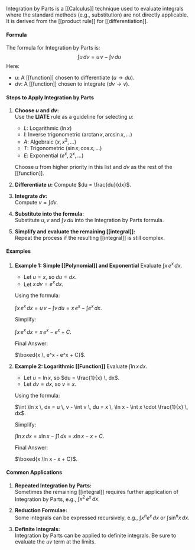 Integration by Parts is a [[Calculus]] technique used to evaluate integrals where the standard methods (e.g., substitution) are not directly applicable. It is derived from the [[product rule]] for [[differentiation]].
#### **Formula**

The formula for Integration by Parts is:$$\int u \, dv = u \, v - \int v \, du$$
Here:

- $u$: A [[function]] chosen to differentiate ($u \to du$).
- $dv$: A [[function]] chosen to integrate ($dv \to v$).
#### **Steps to Apply Integration by Parts**

1. **Choose $u$ and $dv$:**  
    Use the **LIATE** rule as a guideline for selecting $u$:
    
    - $L$: Logarithmic ($\ln x$)
    - $I$: Inverse trigonometric ($\arctan x, \arcsin x, \dots$)
    - $A$: Algebraic ($x, x^2,\dots$)
    - $T$: Trigonometric ($\sin x, \cos x, \dots$)
    - $E$: Exponential ($e^x, 2^x, \dots$)
    
    Choose $u$ from higher priority in this list and $dv$ as the rest of the [[function]].
    
2. **Differentiate $u$:** 
    Compute $du = \frac{du}{dx}$.
    
3. **Integrate $dv$:**  
    Compute $v = \int dv$.
    
4. **Substitute into the formula:**  
    Substitute $u, v$ and $\int v \, du$ into the Integration by Parts formula.
    
5. **Simplify and evaluate the remaining [[integral]]:**  
    Repeat the process if the resulting [[integral]] is still complex.
#### **Examples**

1. **Example 1: Simple [[Polynomial]] and Exponential** Evaluate $\int x \, e^x \, dx$.
    
    - Let $u = x$, so $du = dx$.
    - Let $x \, dv = e^x \, dx$.
    
    Using the formula:
    
    $\int x \, e^x \, dx = u \, v - \int v \, du = x \, e^x - \int e^x \, dx$.
    
    Simplify:
    
    $\int x \, e^x \, dx = x \, e^x - e^x + C$.
    
    Final Answer:
    
    $\boxed{x \, e^x - e^x + C}$.
    
1. **Example 2: Logarithmic [[Function]]** Evaluate $\int \ln x \, dx$.
    
    - Let $u = \ln x$, so $du = \frac{1}{x} \, dx$.
    - Let $dv = dx$, so $v = x$.
    
    Using the formula:
    
    $\int \ln x \, dx = u \, v - \int v \, du = x \, \ln x - \int x \cdot \frac{1}{x} \, dx$.
    
    Simplify:
    
    $\int \ln x \,dx = x \ln x - \int 1 \, dx = x \ln x - x + C$.
    
    Final Answer:
    
    $\boxed{x \ln x - x + C}$.
#### **Common Applications**

1. **Repeated Integration by Parts:**  
    Sometimes the remaining [[integral]] requires further application of Integration by Parts, e.g., $\int x^2 \, e^x \, dx$.
    
2. **Reduction Formulae:**  
    Some integrals can be expressed recursively, e.g., $\int x^n e^x \, dx$ or $\int \sin^n x \, dx$.
    
3. **Definite Integrals:**  
    Integration by Parts can be applied to definite integrals. Be sure to evaluate the $uv$ term at the limits.
